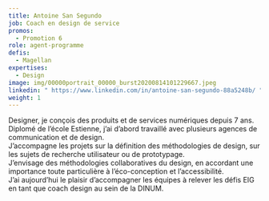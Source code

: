 ```yaml
---
title: Antoine San Segundo
job: Coach en design de service
promos:
  - Promotion 6
role: agent-programme
defis:
  - Magellan
expertises:
  - Design
image: img/00000portrait_00000_burst20200814101229667.jpeg
linkedin: " https://www.linkedin.com/in/antoine-san-segundo-88a5248b/ "
weight: 1
---
```

Designer, je conçois des produits et de services numériques depuis 7 ans. Diplomé de l’école Estienne, j’ai d’abord travaillé avec plusieurs agences de communication et de design. \
J’accompagne les projets sur la définition des méthodologies de design, sur les sujets de recherche utilisateur ou de prototypage.\
J’envisage des méthodologies collaboratives du design, en accordant une importance toute particulière à l’éco-conception et l’accessibilité.\
J’ai aujourd’hui le plaisir d’accompagner les équipes à relever les défis EIG en tant que coach design au sein de la DINUM.